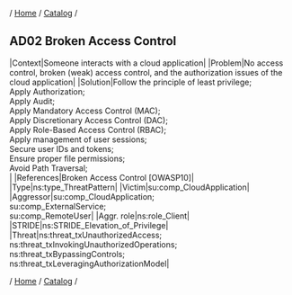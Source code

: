/ [Home](/acctp/) / [Catalog](/acctp/catalog/) /

## AD02 Broken Access Control

|Context|Someone interacts with a cloud application|
|Problem|No access control, broken (weak) access control, and the authorization issues of the cloud application|
|Solution|Follow the principle of least privilege;<br /> Apply Authorization;<br /> Apply Audit;<br /> Apply Mandatory Access Control (MAC);<br /> Apply Discretionary Access Control (DAC);<br /> Apply Role-Based Access Control (RBAC);<br /> Apply management of user sessions;<br /> Secure user IDs and tokens;<br /> Ensure proper file permissions;<br /> Avoid Path Traversal;<br />|
|References|Broken Access Control [OWASP10]|
|Type|ns:type_ThreatPattern|
|Victim|su:comp_CloudApplication|
|Aggressor|su:comp_CloudApplication;<br /> su:comp_ExternalService;<br /> su:comp_RemoteUser|
|Aggr. role|ns:role_Client|
|STRIDE|ns:STRIDE_Elevation_of_Privilege|
|Threat|ns:threat_txUnauthorizedAccess;<br /> ns:threat_txInvokingUnauthorizedOperations;<br /> ns:threat_txBypassingControls;<br /> ns:threat_txLeveragingAuthorizationModel|

/ [Home](/acctp/) / [Catalog](/acctp/catalog/) /
